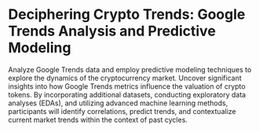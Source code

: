 # Deciphering Crypto Trends: Google Trends Analysis and Predictive Modeling

Analyze Google Trends data and employ predictive modeling techniques to explore the dynamics of the cryptocurrency market. Uncover significant insights into how Google Trends metrics influence the valuation of crypto tokens. By incorporating additional datasets, conducting exploratory data analyses (EDAs), and utilizing advanced machine learning methods, participants will identify correlations, predict trends, and contextualize current market trends within the context of past cycles.
